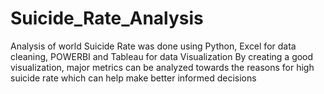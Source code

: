 # Suicide_Rate_Analysis
Analysis of world Suicide Rate was done using Python, Excel for data cleaning, POWERBI and Tableau for data Visualization
By creating a good visualization, major metrics can be analyzed towards the reasons for high suicide rate which can help make better informed decisions
